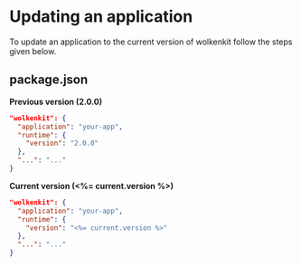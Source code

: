 # Updating an application

To update an application to the current version of wolkenkit follow the steps given below.

## package.json

**Previous version (2.0.0)**

```json
"wolkenkit": {
  "application": "your-app",
  "runtime": {
    "version": "2.0.0"
  },
  "...": "..."
}
```

**Current version (<%= current.version %>)**

```json
"wolkenkit": {
  "application": "your-app",
  "runtime": {
    "version": "<%= current.version %>"
  },
  "...": "..."
}
```